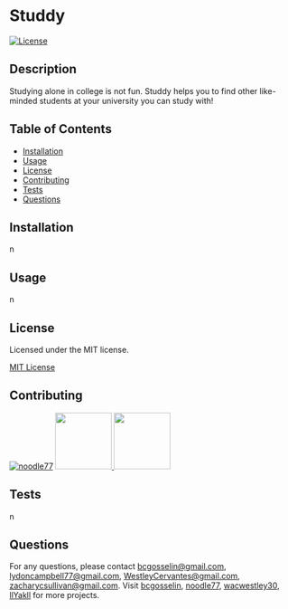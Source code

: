# Studdy

[![License](https://img.shields.io/badge/License-MIT-green.svg)](https://opensource.org/licenses/MIT)

## Description

Studying alone in college is not fun. Studdy helps you to find other like-minded students at your university you can study with!

## Table of Contents

- [Installation](#installation)
- [Usage](#usage)
- [License](#license)
- [Contributing](#contributing)
- [Tests](#tests)
- [Questions](#questions)

## Installation

n

## Usage

n

## License

Licensed under the MIT license.

[MIT License](https://opensource.org/licenses/MIT)

## Contributing
[![noodle77](https://github.com/noodle77.png?size=100)](https://github.com/noodle77)
<a href='https://github.com/bcgosselin'>
    <img height='100rem' width='100rem' src='https://github.com/bcgosselin.png'/>
</a>
<a href='https://github.com/llYakll'>
    <img height='100rem' width='100rem' src='https://github.com/llYakll.png'/>
</a>

## Tests

n

## Questions

For any questions, please contact bcgosselin@gmail.com, lydoncampbell77@gmail.com, WestleyCervantes@gmail.com, zacharycsullivan@gmail.com. Visit [bcgosselin](https://github.com/bcgosselin), [noodle77](https://github.com/noodle77), [wacwestley30](https://github.com/wacwestley30), [llYakll](https://github.com/llYakll) for more projects.
